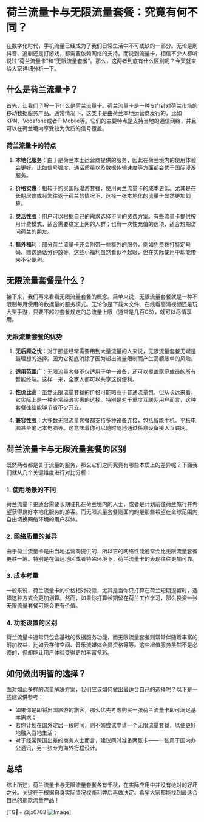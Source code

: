 # 荷兰流量卡与无限流量套餐：究竟有何不同？

在数字化时代，手机流量已经成为了我们日常生活中不可或缺的一部分。无论是刷抖音、追剧还是打游戏，都需要依赖网络的支持。而说到流量卡，相信不少人都听说过“荷兰流量卡”和“无限流量套餐”。那么，这两者到底有什么区别呢？今天就来给大家详细分析一下。

## 什么是荷兰流量卡？

首先，让我们了解一下什么是荷兰流量卡。荷兰流量卡是一种专门针对荷兰市场的移动数据服务产品。通常情况下，这类卡是由荷兰本地运营商发行的，比如KPN、Vodafone或者T-Mobile等。它们的主要特点是支持当地的通信网络，并且可以在荷兰境内享受较为优质的信号覆盖。

### 荷兰流量卡的特点

1. **本地化服务**：由于是荷兰本土运营商提供的服务，因此在荷兰境内的使用体验会更好。比如信号强度、通话质量以及数据传输速度等方面都会优于国际漫游服务。
   
2. **价格实惠**：相较于购买国际漫游套餐，使用荷兰流量卡的成本更低。尤其是在长期居住或频繁往返于荷兰的情况下，选择一张本地化的流量卡显然更加划算。

3. **灵活性强**：用户可以根据自己的需求选择不同的资费方案。有些流量卡提供按月计费模式，适合需要稳定上网的人群；也有一次性充值的选项，适合短期访问荷兰的朋友。

4. **额外福利**：部分荷兰流量卡还会附带一些额外的服务，例如免费拨打特定号码、赠送通话分钟数等。这些小福利虽然看似不起眼，但在实际使用中却能带来不少便利。

## 无限流量套餐是什么？

接下来，我们再来看看无限流量套餐的概念。简单来说，无限流量套餐就是一种不限制每月使用的数据量的服务模式。无论你是下载大文件、在线看高清视频还是玩大型手游，只要不超过套餐规定的总流量上限（通常是几百GB），就可以尽情享用。

### 无限流量套餐的优势

1. **无后顾之忧**：对于那些经常需要用到大量流量的人来说，无限流量套餐无疑是最理想的选择。因为它彻底消除了因为超出流量限制而产生高额账单的风险。

2. **适用范围广**：无限流量套餐不仅适用于单一设备，还可以覆盖家庭成员的所有智能终端。这样一来，全家人都可以共享这份便利。

3. **性价比高**：虽然无限流量套餐的价格可能略高于普通流量包，但从长远来看，它实际上是一种非常经济实惠的选择。特别是对于重度互联网用户而言，这种套餐往往能够节省不少开支。

4. **兼容性强**：大多数无限流量套餐都支持多种设备连接，包括智能手机、平板电脑甚至笔记本电脑等。这意味着你可以随时随地通过任意设备接入互联网。

## 荷兰流量卡与无限流量套餐的区别

既然两者都是关于流量的服务，那么它们之间究竟有哪些本质上的差异呢？下面我们就从几个关键维度进行对比分析：

### 1. 使用场景的不同

荷兰流量卡更适合需要长期驻扎在荷兰境内的人士，或者是计划前往荷兰旅行并希望获得良好本地化服务的游客。而无限流量套餐则面向的是那些希望在全球范围内自由切换网络环境的用户群体。

### 2. 网络质量的差异

由于荷兰流量卡是由当地运营商提供的，所以它的网络性能通常会比无限流量套餐更胜一筹。特别是在偏远地区或者特殊环境下，荷兰流量卡的表现往往更加可靠。

### 3. 成本考量

一般来说，荷兰流量卡的价格相对较低，尤其是当你只打算在荷兰短期逗留时，选择这种方式会更加划算。然而，如果你打算长期留在荷兰工作学习，那么投资一张无限流量套餐可能会更有价值。

### 4. 功能设置的区别

荷兰流量卡通常只包含基础的数据服务功能，而无限流量套餐则常常伴随着丰富的附加权益，比如云存储空间、音乐流媒体会员资格等等。这些增值服务虽然不是必须的，但却能让用户体验变得更加丰富多彩。

## 如何做出明智的选择？

面对如此多样的流量解决方案，我们应该如何做出最适合自己的选择呢？以下是一些建议供参考：

- 如果你是即将出国旅游的旅客，那么优先考虑购买一张荷兰流量卡即可满足基本需求；
- 若你计划在国外定居一段时间，则不妨尝试申请一个无限流量套餐，以便更好地融入当地生活；
- 对于经常跨国出差的商务人士而言，建议同时准备两张卡——一张用于国内办公通讯，另一张专为海外行程设计。

## 总结

综上所述，荷兰流量卡与无限流量套餐各有千秋，在实际应用中并没有绝对的好坏之分。关键在于根据自身实际情况权衡利弊后再做决定。希望大家都能找到最适合自己的那款流量产品！

[TG💪+ @jx0703 ![Image](https://github.com/user-attachments/assets/dbca1d08-cadb-493c-b0ec-ad6f7a83f270)]